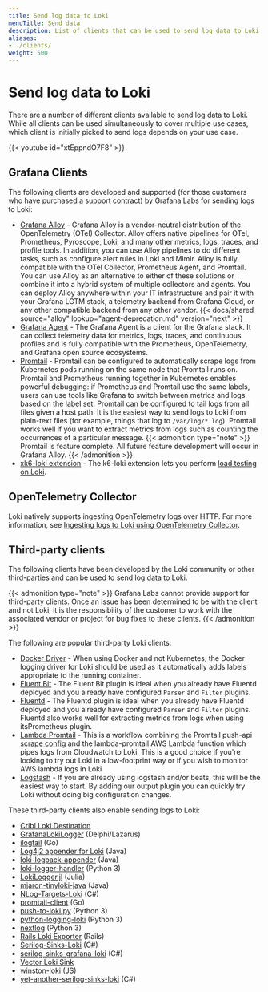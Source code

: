 ```yaml
---
title: Send log data to Loki
menuTitle: Send data
description: List of clients that can be used to send log data to Loki. 
aliases: 
- ./clients/
weight: 500
---
```


# Send log data to Loki

There are a number of different clients available to send log data to Loki.
While all clients can be used simultaneously to cover multiple use cases, which client is initially picked to send logs depends on your use case.

{{< youtube id="xtEppndO7F8" >}}

## Grafana Clients

The following clients are developed and supported (for those customers who have purchased a support contract) by Grafana Labs for sending logs to Loki:

- [Grafana Alloy](https://grafana.com/docs/alloy/latest/) - Grafana Alloy is a vendor-neutral distribution of the OpenTelemetry (OTel) Collector. Alloy offers native pipelines for OTel, Prometheus, Pyroscope, Loki, and many other metrics, logs, traces, and profile tools. In addition, you can use Alloy pipelines to do different tasks, such as configure alert rules in Loki and Mimir. Alloy is fully compatible with the OTel Collector, Prometheus Agent, and Promtail. You can use Alloy as an alternative to either of these solutions or combine it into a hybrid system of multiple collectors and agents. You can deploy Alloy anywhere within your IT infrastructure and pair it with your Grafana LGTM stack, a telemetry backend from Grafana Cloud, or any other compatible backend from any other vendor.
 {{< docs/shared source="alloy" lookup="agent-deprecation.md" version="next" >}}
- [Grafana Agent](/docs/agent/latest/) - The Grafana Agent is a client for the Grafana stack. It can collect telemetry data for metrics, logs, traces, and continuous profiles and is fully compatible with the Prometheus, OpenTelemetry, and Grafana open source ecosystems.
- [Promtail](https://grafana.com/docs/loki/<LOKI_VERSION>/send-data/promtail/) - Promtail can be configured to automatically scrape logs from Kubernetes pods running on the same node that Promtail runs on. Promtail and Prometheus running together in Kubernetes enables powerful debugging: if Prometheus and Promtail use the same labels, users can use tools like Grafana to switch between metrics and logs based on the label set. Promtail can be configured to tail logs from all files given a host path. It is the easiest way to send logs to Loki from plain-text files (for example, things that log to `/var/log/*.log`).
Promtail works well if you want to extract metrics from logs such as counting the occurrences of a particular message.
{{< admonition type="note" >}}
Promtail is feature complete. All future feature development will occur in Grafana Alloy.
{{< /admonition >}}
- [xk6-loki extension](https://github.com/grafana/xk6-loki) - The k6-loki extension lets you perform [load testing on Loki](https://grafana.com/docs/loki/<LOKI_VERSION>/send-data/k6/).

## OpenTelemetry Collector

Loki natively supports ingesting OpenTelemetry logs over HTTP.
For more information, see [Ingesting logs to Loki using OpenTelemetry Collector](https://grafana.com/docs/loki/<LOKI_VERSION>/send-data/otel/).

## Third-party clients

The following clients have been developed by the Loki community or other third-parties and can be used to send log data to Loki.

{{< admonition type="note" >}}
Grafana Labs cannot provide support for third-party clients. Once an issue has been determined to be with the client and not Loki, it is the responsibility of the customer to work with the associated vendor or project for bug fixes to these clients.
{{< /admonition >}}

The following are popular third-party Loki clients:

- [Docker Driver](https://grafana.com/docs/loki/<LOKI_VERSION>/send-data/docker-driver/) - When using Docker and not Kubernetes, the Docker logging driver for Loki should
be used as it automatically adds labels appropriate to the running container.
- [Fluent Bit](https://grafana.com/docs/loki/<LOKI_VERSION>/send-data/fluentbit/) - The Fluent Bit plugin is ideal when you already have Fluentd deployed
and you already have configured `Parser` and `Filter` plugins.
- [Fluentd](https://grafana.com/docs/loki/<LOKI_VERSION>/send-data/fluentd/) - The Fluentd plugin is ideal when you already have Fluentd deployed
and you already have configured `Parser` and `Filter` plugins. Fluentd also works well for extracting metrics from logs when using itsPrometheus plugin.
- [Lambda Promtail](https://grafana.com/docs/loki/<LOKI_VERSION>/send-data/lambda-promtail/) - This is a workflow combining the Promtail push-api [scrape config](https://grafana.com/docs/loki/<LOKI_VERSION>/send-data/promtail/configuration/#loki_push_api) and the lambda-promtail AWS Lambda function which pipes logs from Cloudwatch to Loki. This is a good choice if you're looking to try out Loki in a low-footprint way or if you wish to monitor AWS lambda logs in Loki
- [Logstash](https://grafana.com/docs/loki/<LOKI_VERSION>/send-data/logstash/) - If you are already using logstash and/or beats, this will be the easiest way to start.
By adding our output plugin you can quickly try Loki without doing big configuration changes.

These third-party clients also enable sending logs to Loki:

- [Cribl Loki Destination](https://docs.cribl.io/stream/destinations-loki)
- [GrafanaLokiLogger](https://github.com/antoniojmsjr/GrafanaLokiLogger) (Delphi/Lazarus)
- [ilogtail](https://github.com/alibaba/ilogtail) (Go)
- [Log4j2 appender for Loki](https://github.com/tkowalcz/tjahzi) (Java)
- [loki-logback-appender](https://github.com/loki4j/loki-logback-appender) (Java)
- [loki-logger-handler](https://github.com/xente/loki-logger-handler) (Python 3)
- [LokiLogger.jl](https://github.com/JuliaLogging/LokiLogger.jl) (Julia)
- [mjaron-tinyloki-java](https://github.com/mjfryc/mjaron-tinyloki-java) (Java)
- [NLog-Targets-Loki](https://github.com/corentinaltepe/nlog.loki) (C#)
- [promtail-client](https://github.com/afiskon/promtail-client) (Go)
- [push-to-loki.py](https://github.com/sleleko/devops-kb/blob/master/python/push-to-loki.py) (Python 3)
- [python-logging-loki](https://pypi.org/project/python-logging-loki/) (Python 3)
- [nextlog](https://pypi.org/project/nextlog/) (Python 3)
- [Rails Loki Exporter](https://github.com/planninghow/rails-loki-exporter) (Rails)
- [Serilog-Sinks-Loki](https://github.com/JosephWoodward/Serilog-Sinks-Loki) (C#)
- [serilog-sinks-grafana-loki](https://github.com/serilog-contrib/serilog-sinks-grafana-loki) (C#)
- [Vector Loki Sink](https://vector.dev/docs/reference/configuration/sinks/loki/)
- [winston-loki](https://github.com/JaniAnttonen/winston-loki) (JS)
- [yet-another-serilog-sinks-loki](https://github.com/ramonesz297/yet-another-serilog-sinks-loki) (C#)
